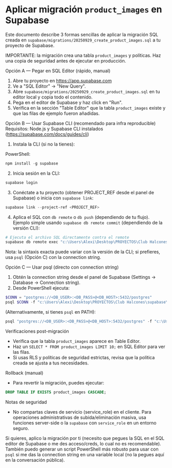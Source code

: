 # Aplicar migración `product_images` en Supabase

Este documento describe 3 formas sencillas de aplicar la migración SQL creada en `supabase/migrations/20250929_create_product_images.sql` a tu proyecto de Supabase.

IMPORTANTE: la migración crea una tabla `product_images` y políticas. Haz una copia de seguridad antes de ejecutar en producción.

Opción A — Pegar en SQL Editor (rápido, manual)
1. Abre tu proyecto en https://app.supabase.com
2. Ve a "SQL Editor" → "New Query".
3. Abre `supabase/migrations/20250929_create_product_images.sql` en tu editor local y copia todo el contenido.
4. Pega en el editor de Supabase y haz click en "Run".
5. Verifica en la sección "Table Editor" que la tabla `product_images` existe y que las filas de ejemplo fueron añadidas.

Opción B — Usar Supabase CLI (recomendado para infra reproducible)
Requisitos: Node.js y Supabase CLI instalados (https://supabase.com/docs/guides/cli)

1. Instala la CLI (si no la tienes):

PowerShell:
```powershell
npm install -g supabase
```

2. Inicia sesión en la CLI:

```powershell
supabase login
```

3. Conéctate a tu proyecto (obtener PROJECT_REF desde el panel de Supabase) o inicia con `supabase link`:

```powershell
supabase link --project-ref <PROJECT_REF>
```

4. Aplica el SQL con `db remote` o `db push` (dependiendo de tu flujo). Ejemplo simple usando `supabase db remote commit` (dependiendo de la versión CLI):

```powershell
# Ejecuta el archivo SQL directamente contra el remote
supabase db remote exec "c:\Users\Alexi\Desktop\PROYECTOS\Club Halcones\supabase\migrations\20250929_create_product_images.sql"
```

Nota: la sintaxis exacta puede variar con la versión de la CLI; si prefieres, usa `psql` (Opción C) con la connection string.

Opción C — Usar psql (directo con connection string)
1. Obtén la connection string desde el panel de Supabase (Settings → Database → Connection string).
2. Desde PowerShell ejecuta:

```powershell
$CONN = "postgres://<DB_USER>:<DB_PASS>@<DB_HOST>:5432/postgres"
psql $CONN -f "c:\Users\Alexi\Desktop\PROYECTOS\Club Halcones\supabase\migrations\20250929_create_product_images.sql"
```

(Alternativamente, si tienes `psql` en PATH):
```powershell
psql "postgres://<DB_USER>:<DB_PASS>@<DB_HOST>:5432/postgres" -f "c:\Users\Alexi\Desktop\PROYECTOS\Club Halcones\supabase\migrations\20250929_create_product_images.sql"
```

Verificaciones post-migración
- Verifica que la tabla `product_images` aparece en Table Editor.
- Haz un `SELECT * FROM product_images LIMIT 10;` en SQL Editor para ver las filas.
- Si usas RLS y políticas de seguridad estrictas, revisa que la política creada se ajusta a tus necesidades.

Rollback (manual)
- Para revertir la migración, puedes ejecutar:

```sql
DROP TABLE IF EXISTS product_images CASCADE;
```

Notas de seguridad
- No compartas claves de servicio (service_role) en el cliente. Para operaciones administrativas de subida/eliminación masiva, usa funciones server-side o la `supabase` con `service_role` en un entorno seguro.

Si quieres, aplico la migración por ti (necesito que pegues la SQL en el SQL editor de Supabase o me des acceso/creds, lo cual no es recomendable). También puedo generar un script PowerShell más robusto para usar con `psql` si me das la connection string en una variable local (no la pegues aquí en la conversación pública).